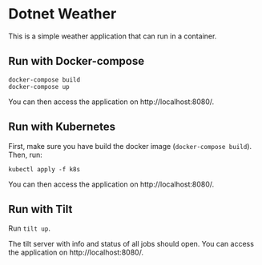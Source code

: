 # Dotnet Weather

This is a simple weather application that can run in a container.


## Run with Docker-compose

```
docker-compose build
docker-compose up
```

You can then access the application on http://localhost:8080/.

## Run with Kubernetes

First, make sure you have build the docker image (`docker-compose build`). Then, run:

```
kubectl apply -f k8s
```

You can then access the application on http://localhost:8080/.


## Run with Tilt

Run `tilt up`.

The tilt server with info and status of all jobs should open. You can access the application on http://localhost:8080/.